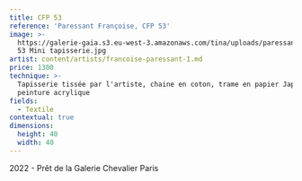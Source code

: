 ```yaml
---
title: CFP 53
reference: 'Paressant Françoise, CFP 53'
image: >-
  https://galerie-gaia.s3.eu-west-3.amazonaws.com/tina/uploads/paressant-francoise/galerie-gaia-paressant-francoise-CFP
  53 Mini tapisserie.jpg
artist: content/artists/francoise-paressant-1.md
price: 1300
technique: >-
  Tapisserie tissée par l'artiste, chaine en coton, trame en papier Japon,
  peinture acrylique
fields:
  - Textile
contextual: true
dimensions:
  height: 40
  width: 40
---
```


2022 - Prêt de la Galerie Chevalier Paris 
